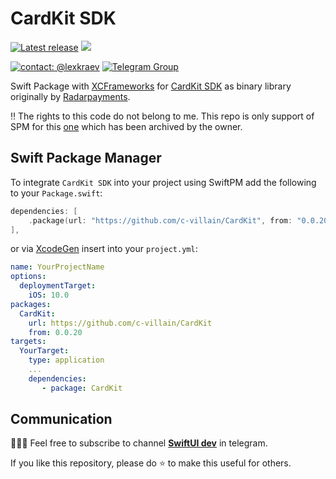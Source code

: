 # CardKit SDK

[![Latest release](https://img.shields.io/github/v/release/c-villain/CardKit?color=brightgreen&label=version)](https://github.com/c-villain/CardKit/releases/latest)
[![](https://img.shields.io/badge/SPM-supported-DE5C43.svg?color=brightgreen)](https://swift.org/package-manager/)


[![contact: @lexkraev](https://img.shields.io/badge/contact-%40lexkraev-blue.svg?style=flat)](https://t.me/lexkraev)
[![Telegram Group](https://img.shields.io/endpoint?color=neon&style=flat-square&url=https%3A%2F%2Ftg.sumanjay.workers.dev%2Fswiftui_dev)](https://telegram.dog/swiftui_dev)

Swift Package with [XCFrameworks](https://github.com/c-villain/CardKit/releases) for [CardKit SDK](https://github.com/Radarpayments/ios-sdk) as binary library originally by [Radarpayments](https://github.com/Radarpayments).

‼️ The rights to this code do not belong to me. This repo is only support of SPM for this [one](https://github.com/Radarpayments/ios-sdk) which has been archived by the owner.

## Swift Package Manager

To integrate `CardKit SDK` into your project using SwiftPM add the following to your `Package.swift`:

```swift
dependencies: [
    .package(url: "https://github.com/c-villain/CardKit", from: "0.0.20"),
],
```

or via [XcodeGen](https://github.com/yonaskolb/XcodeGen) insert into your `project.yml`:

```yaml
name: YourProjectName
options:
  deploymentTarget:
    iOS: 10.0
packages:
  CardKit:
    url: https://github.com/c-villain/CardKit
    from: 0.0.20
targets:
  YourTarget:
    type: application
    ...
    dependencies:
       - package: CardKit
```

## Communication

👨🏻‍💻 Feel free to subscribe to channel **[SwiftUI dev](https://t.me/swiftui_dev)** in telegram.

If you like this repository, please do :star: to make this useful for others.
